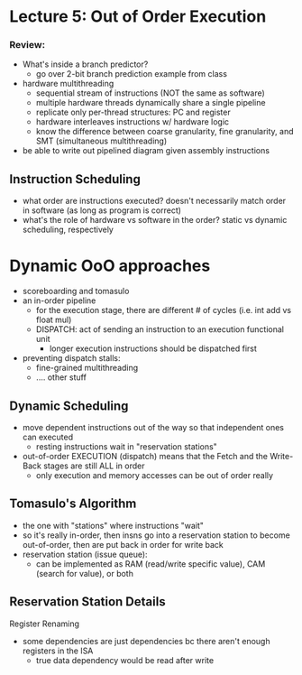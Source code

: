 # Lecture 5: Out of Order Execution #

### Review: ###
* What's inside a branch predictor?
	* go over 2-bit branch prediction example from class
* hardware multithreading
	* sequential stream of instructions (NOT the same as software)
	* multiple hardware threads dynamically share a single pipeline
	* replicate only per-thread structures: PC and register
	* hardware interleaves instructions w/ hardware logic
	* know the difference between coarse granularity, fine granularity, and SMT (simultaneous multithreading)
* be able to write out pipelined diagram given assembly instructions

## Instruction Scheduling ##
* what order are instructions executed? doesn't necessarily match order in software (as long as program is correct)
* what's the role of hardware vs software in the order? static vs dynamic scheduling, respectively

# Dynamic OoO approaches #
* scoreboarding and tomasulo
* an in-order pipeline
	* for the execution stage, there are different # of cycles (i.e. int add vs float mul)
	* DISPATCH: act of sending an instruction to an execution functional unit
		* longer execution instructions should be dispatched first
* preventing dispatch stalls:
	* fine-grained multithreading
	* .... other stuff

## Dynamic Scheduling ##
* move dependent instructions out of the way so that independent ones can executed
	* resting instructions wait in "reservation stations"
* out-of-order EXECUTION (dispatch) means that the Fetch and the Write-Back stages are still ALL in order
	* only execution and memory accesses can be out of order really

## Tomasulo's Algorithm ##
* the one with "stations" where instructions "wait"
* so it's really in-order, then insns go into a reservation station to become out-of-order, then are put back in order for write back
* reservation station (issue queue):
	* can be implemented as RAM (read/write specific value), CAM (search for value), or both

## Reservation Station Details ##
Register Renaming
* some dependencies are just dependencies bc there aren't enough registers in the ISA
	* true data dependency would be read after write 

